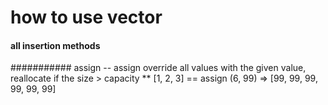 # how to use vector

#### all insertion methods
########### assign
  -- assign override all values with the given value, reallocate if the size > capacity 
    ** [1, 2, 3] == assign (6, 99) => [99, 99, 99, 99, 99, 99]
